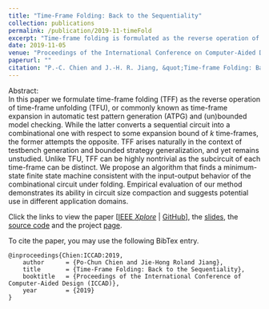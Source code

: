 ```yaml
---
title: "Time-Frame Folding: Back to the Sequentiality"
collection: publications
permalink: /publication/2019-11-timeFold
excerpt: "Time-frame folding is formulated as the reverse operation of time-frame expansion. This method has the ability in circuit size compaction and applications in logic synthesis domains."
date: 2019-11-05
venue: "Proceedings of the International Conference on Computer-Aided Design (ICCAD)"
paperurl: ""
citation: "P.-C. Chien and J.-H. R. Jiang, &quot;Time-frame Folding: Back to the Sequentiality,&quot; <i>in Proceedings of the International Conference of Computer-Aided Design (ICCAD)</i>, 2019."
---
```

Abstract:  
In this paper we formulate time-frame folding (TFF) as the reverse operation of time-frame unfolding (TFU), or commonly known as time-frame expansion in automatic test pattern generation (ATPG) and (un)bounded model checking.
While the latter converts a sequential circuit into a combinational one with respect to some expansion bound of $k$ time-frames, the former attempts the opposite.
TFF arises naturally in the context of testbench generation and bounded strategy generalization, and yet remains unstudied.
Unlike TFU, TFF can be highly nontrivial as the subcircuit of each time-frame can be distinct.
We propose an algorithm that finds a minimum-state finite state machine consistent with the input-output behavior of the combinational circuit under folding.
Empirical evaluation of our method demonstrates its ability in circuit size compaction and suggests potential use in different application domains.

Click the links to view the paper [[IEEE *Xplore*](https://ieeexplore.ieee.org/document/8942078) &#124; [GitHub](http://po-chun-chien.github.io/files/papers/iccad19_tff.pdf)], the [slides](http://po-chun-chien.github.io/files/slides/iccad19_tff_slides.pdf), the [source code](https://github.com/NTU-ALComLab/ext-folding) and the project [page](https://po-chun-chien.github.io/projects/3.tff/).

To cite the paper, you may use the following BibTex entry.
<pre><code>@inproceedings{Chien:ICCAD:2019,
    author      = {Po-Chun Chien and Jie-Hong Roland Jiang},
    title       = {Time-Frame Folding: Back to the Sequentiality},
    booktitle   = {Proceedings of the International Conference of Computer-Aided Design (ICCAD)},
    year        = {2019}
}</code></pre>